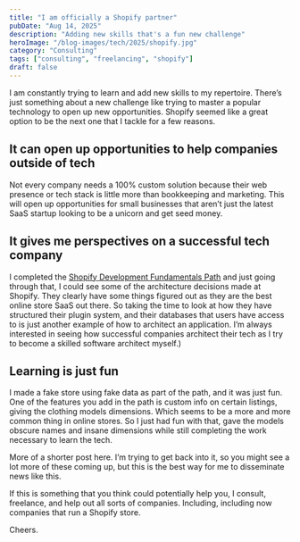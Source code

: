 ```yaml
---
title: "I am officially a Shopify partner"
pubDate: "Aug 14, 2025"
description: "Adding new skills that's a fun new challenge"
heroImage: "/blog-images/tech/2025/shopify.jpg"
category: "Consulting"
tags: ["consulting", "freelancing", "shopify"]
draft: false
---
```


I am constantly trying to learn and add new skills to my repertoire. There’s just something about a new challenge like trying to master a popular technology to open up new opportunities. Shopify seemed like a great option to be the next one that I tackle for a few reasons.

## It can open up opportunities to help companies outside of tech

Not every company needs a 100% custom solution because their web presence or tech stack is little more than bookkeeping and marketing. This will open up opportunities for small businesses that aren’t just the latest SaaS startup looking to be a unicorn and get seed money.

## It gives me perspectives on a successful tech company

I completed the [Shopify Development Fundamentals Path](https://www.shopifyacademy.com/path/shopify-development-fundamentals) and just going through that, I could see some of the architecture decisions made at Shopify. They clearly have some things figured out as they are the best online store SaaS out there. So taking the time to look at how they have structured their plugin system, and their databases that users have access to is just another example of how to architect an application. I’m always interested in seeing how successful companies architect their tech as I try to become a skilled software architect myself.)

## Learning is just fun

I made a fake store using fake data as part of the path, and it was just fun. One of the features you add in the path is custom info on certain listings, giving the clothing models dimensions. Which seems to be a more and more common thing in online stores. So I just had fun with that, gave the models obscure names and insane dimensions while still completing the work necessary to learn the tech.

More of a shorter post here. I’m trying to get back into it, so you might see a lot more of these coming up, but this is the best way for me to disseminate news like this.

If this is something that you think could potentially help you, I consult, freelance, and help out all sorts of companies. Including, including now companies that run a Shopify store.

Cheers.
